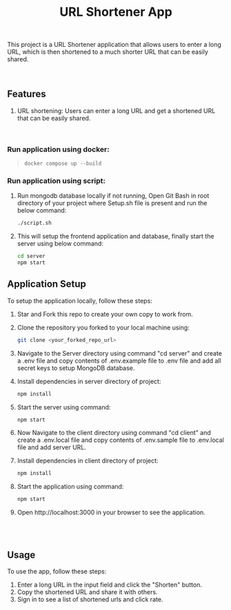 <a id="top"></a>

<h1 align="center">URL Shortener App</h1>

<br>

This project is a URL Shortener application that allows users to enter a long URL, which is then shortened to a much shorter URL that can be easily shared.

<br>

## Features

1. URL shortening: Users can enter a long URL and get a shortened URL that can be easily shared.

<br>

### Run application using docker:

> `docker compose up --build`

### Run application using script:

1. Run mongodb database locally if not running, Open Git Bash in root directory of your project where Setup.sh file is present and run the below command:

   ```bash
   ./script.sh
   ```

2. This will setup the frontend application and database, finally start the server using below command:

   ```bash
   cd server
   npm start
   ```

## Application Setup

To setup the application locally, follow these steps:

1. Star and Fork this repo to create your own copy to work from.
2. Clone the repository you forked to your local machine using:

   ```bash
   git clone <your_forked_repo_url>
   ```

3. Navigate to the Server directory using command "cd server" and create a .env file and copy contents of .env.example file to .env file and add all secret keys to setup MongoDB database.
4. Install dependencies in server directory of project:

   ```bash
   npm install
   ```

5. Start the server using command:

   ```bash
   npm start
   ```

6. Now Navigate to the client directory using command "cd client" and create a .env.local file and copy contents of .env.sample file to .env.local file and add server URL.

7. Install dependencies in client directory of project:

   ```bash
   npm install
   ```

8. Start the application using command:

   ```bash
   npm start
   ```

9. Open http://localhost:3000 in your browser to see the application.

<br>

<br>

## Usage

To use the app, follow these steps:

1. Enter a long URL in the input field and click the "Shorten" button.
2. Copy the shortened URL and share it with others.
3. Sign in to see a list of shortened urls and click rate.


